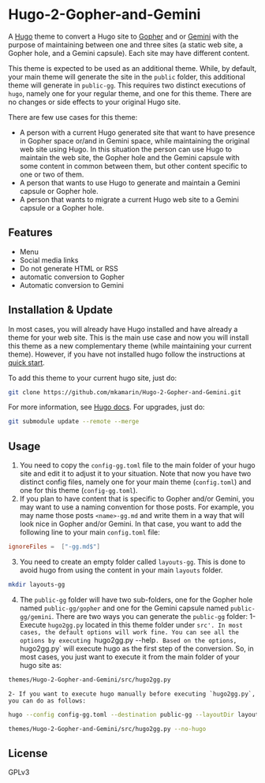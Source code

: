 # Hugo-2-Gopher-and-Gemini
A [Hugo](https://gohugo.io/) theme to convert a Hugo site to [Gopher](https://en.wikipedia.org/wiki/Gopher_%28protocol%29) and or [Gemini](https://en.wikipedia.org/wiki/Gemini_%28protocol%29) with the purpose of maintaining between one and three sites (a static web site, a Gopher hole, and a Gemini capsule). Each site may have different content. 

This theme is expected to be used as an additional theme. While, by default, your main theme will generate the site in the `public` folder, this additional theme will generate in `public-gg`. This requires two distinct executions of `hugo`, namely one for your regular theme, and one for this theme. There are no changes or side effects to your original Hugo site.

There are few use cases for this theme:
* A person with a current Hugo generated site that want to have presence in Gopher space or/and in Gemini space, while maintaining the original web site using Hugo. In this situation the person can use Hugo to maintain the web site, the Gopher hole and the Gemini capsule with some content in common between them, but other content specific to one or two of them.
* A person that wants to use Hugo to generate and maintain a Gemini capsule or Gopher hole.
* A person that wants to migrate a current Hugo web site to a Gemini capsule or a Gopher hole.

## Features
- Menu
- Social media links
- Do not generate HTML or RSS
- automatic conversion to Gopher
- Automatic conversion to Gemini

##  Installation & Update
In most cases, you will already have Hugo installed and have already a theme for your web site. This is the main use case and now you will install this theme as a new complementary theme (while maintaining your current theme). However, if you have not installed hugo follow the instructions at [quick start](https://gohugo.io/getting-started/quick-start/).

To add this theme to your current hugo site, just do:

```sh
git clone https://github.com/mkamarin/Hugo-2-Gopher-and-Gemini.git
```

For more information, see [Hugo docs](https://gohugo.io/themes/installing/). For upgrades, just do:

```sh
git submodule update --remote --merge
```

## Usage
1. You need to copy the `config-gg.toml` file to the main folder of your hugo site and edit it to adjust it to your situation. Note that now you have two distinct config files, namely one for your main theme (`config.toml`) and one for this theme (`config-gg.toml`).
2. If you plan to have content that is specific to Gopher and/or Gemini, you may want to use a naming convention for those posts. For example, you may name those posts `<name>-gg.md` and write them in a way that will look nice in Gopher and/or Gemini. In that case, you want to add the following line to your main `config.toml` file:

```toml
ignoreFiles =  ["-gg.md$"]
```

3. You need to create an empty folder called `layouts-gg`. This is done to avoid hugo from using the content in your main `layouts` folder.

```sh
mkdir layouts-gg
```

4. The `public-gg` folder will have two sub-folders, one for the Gopher hole named `public-gg/gopher` and one for the Gemini capsule named `public-gg/gemini`. There are two ways you can generate the `public-gg` folder:
   1- Execute `hugo2gg.py` located in this theme folder under `src'. In most cases, the default options will work fine. You can see all the options by executing `hugo2gg.py --help`. Based on the options, `hugo2gg.py` will execute hugo as the first step of the conversion. So, in most cases, you just want to execute it from the main folder of your hugo site as:

```sh
themes/Hugo-2-Gopher-and-Gemini/src/hugo2gg.py
```

    2- If you want to execute hugo manually before executing `hugo2gg.py`, you can do as follows:

```sh
hugo --config config-gg.toml --destination public-gg --layoutDir layouts-gg --disableKinds sitemap

themes/Hugo-2-Gopher-and-Gemini/src/hugo2gg.py --no-hugo
```


## License
GPLv3


 
